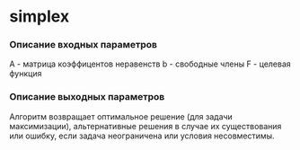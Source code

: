 # simplex

### Описание входных параметров
A - матрица коэффицентов неравенств
b - свободные члены
F - целевая функция

### Описание выходных параметров
Алгоритм возвращает оптимальное решение (для задачи максимизации), альтернативные решения в случае их существования или ошибку, если задача неограничена или условия несовместимы.
